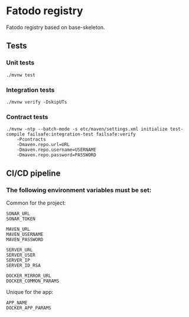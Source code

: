 # Fatodo registry

Fatodo registry based on base-skeleton.

## Tests

### Unit tests

```
./mvnw test
```

### Integration tests

```
./mvnw verify -DskipUTs
```

### Contract tests

```
./mvnw -ntp --batch-mode -s etc/maven/settings.xml initialize test-compile failsafe:integration-test failsafe:verify 
    -Pcontracts
    -Dmaven.repo.url=URL
    -Dmaven.repo.username=USERNAME
    -Dmaven.repo.password=PASSWORD
```

## CI/CD pipeline

### The following environment variables must be set:

Common for the project:

```
SONAR_URL
SONAR_TOKEN

MAVEN_URL
MAVEN_USERNAME
MAVEN_PASSWORD

SERVER_URL
SERVER_USER
SERVER_IP
SERVER_ID_RSA

DOCKER_MIRROR_URL
DOCKER_COMMON_PARAMS
```

Unique for the app:

```
APP_NAME
DOCKER_APP_PARAMS
```
